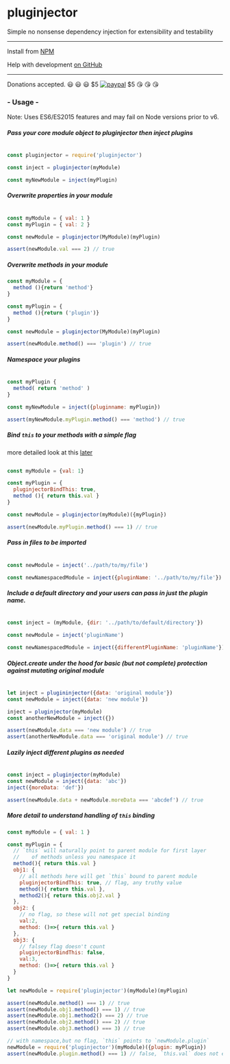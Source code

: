 # pluginjector

Simple no nonsense dependency injection for extensibility and testability

----
Install from [NPM](https://https://www.npmjs.com/package/pluginjector)

Help with development [on GitHub](https://github.com/skylize/pluginjector)

----

Donations accepted. 😃 😃 😃  $5 [![paypal](https://www.paypalobjects.com/en_US/i/btn/btn_paynow_SM.gif)](https://www.paypal.com/cgi-bin/webscr?cmd=_s-xclick&hosted_button_id=PH6DA9E2KNN94) $5 😘 😘 😘

### - Usage -

Note: Uses ES6/ES2015 features and may fail on Node versions prior to v6.

##### Pass your core module object to pluginjector then inject plugins
```javascript

const pluginjector = require('pluginjector')

const inject = pluginjector(myModule)

const myNewModule = inject(myPlugin)

```
##### Overwrite properties in your module

```javascript

const myModule = { val: 1 }
const myPlugin = { val: 2 }

const newModule = pluginjector(MyModule)(myPlugin)

assert(newModule.val === 2) // true

```

##### Overwrite methods in your module

```javascript
const myModule = {
  method (){return 'method'}
}

const myPlugin = {
  method (){return ('plugin')}
}

const newModule = pluginjector(MyModule)(myPlugin)

assert(newModule.method() === 'plugin') // true

```


##### Namespace your plugins
```javascript

const myPlugin {
  method( return 'method' )
}

const myNewModule = inject({pluginname: myPlugin})

assert(myNewModule.myPlugin.method() === 'method') // true

```

##### Bind `this` to your methods with a simple flag
more detailed look at this [later](#this)
```javascript

const myModule = {val: 1}

const myPlugin = {
  pluginjectorBindThis: true,
  method (){ return this.val }
}

const newModule = pluginjector(myModule)({myPlugin})

assert(newModule.myPlugin.method() === 1) // true

```

##### Pass in files to be imported
```javascript

const newModule = inject('../path/to/my/file')

const newNamespacedModule = inject({pluginName: '../path/to/my/file'})

```

##### Include a default directory and your users can pass in just the plugin name.
```javascript

const inject = (myModule, {dir: '../path/to/default/directory'})

const newModule = inject('pluginName')

const newNamespacedModule = inject({differentPluginName: 'pluginName'})

```

##### Object.create under the hood for basic (but not complete) protection against mutating original module

```javascript

let inject = plugininjector({data: 'original module'})
const newModule = inject({data: 'new module'})

inject = pluginjector(myModule)
const anotherNewModule = inject({})

assert(newModule.data === 'new module') // true
assert(anotherNewModule.data === 'original module') // true

```

##### Lazily inject different plugins as needed

```javascript

const inject = pluginjector(myModule)
const newModule = inject({data: 'abc'})
inject({moreData: 'def'})

assert(newModule.data + newModule.moreData === 'abcdef') // true

```

<a name="this"></a>
##### More detail to understand handling of `this` binding
```javascript
const myModule = { val: 1 }

const myPlugin = {
  // `this` will naturally point to parent module for first layer
  //    of methods unless you namespace it
  method(){ return this.val }
  obj1: {
    // all methods here will get `this` bound to parent module
    pluginjectorBindThis: true, // flag, any truthy value
    method(){ return this.val },
    method2(){ return this.obj2.val }
  },
  obj2: {
    // no flag, so these will not get special binding
    val:2,
    method: ()=>{ return this.val }
  },
  obj3: {
    // falsey flag doesn't count
    pluginjectorBindThis: false,
    val:3,
    method: ()=>{ return this.val }
  }
}

let newModule = require('pluginjector')(myModule)(myPlugin)

assert(newModule.method() === 1) // true
assert(newModule.obj1.method() === 1) // true
assert(newModule.obj1.method2() === 2) // true
assert(newModule.obj2.method() === 2) // true
assert(newModule.obj3.method() === 3) // true

// with namespace,but no flag, `this` points to `newModule.plugin`
newModule = require('pluginjector')(myModule)({plugin: myPlugin})
assert(newModule.plugin.method() === 1) // false, `this.val` does not exist

```
